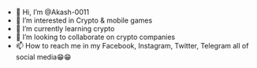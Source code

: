 - 👋 Hi, I’m @Akash-0011
- 👀 I’m interested in Crypto & mobile games
- 🌱 I’m currently learning crypto
- 💞️ I’m looking to collaborate on crypto companies 
- 📫 How to reach me in my Facebook, Instagram, Twitter, Telegram all of social media😁😁

<!---

